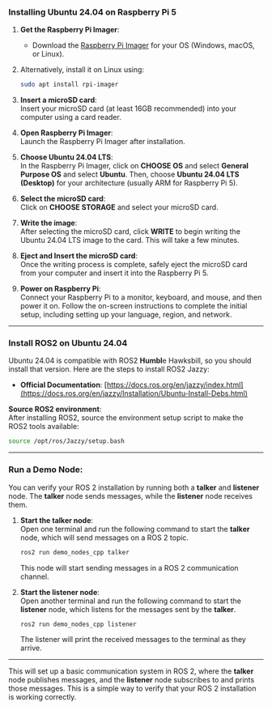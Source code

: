 ### Installing Ubuntu 24.04 on Raspberry Pi 5  

1. **Get the Raspberry Pi Imager**:  
   - Download the [Raspberry Pi Imager](https://www.raspberrypi.org/software/) for your OS (Windows, macOS, or Linux).
     
2. Alternatively, install it on Linux using:  
     ```bash
     sudo apt install rpi-imager
     ```

3. **Insert a microSD card**:  
   Insert your microSD card (at least 16GB recommended) into your computer using a card reader.

4. **Open Raspberry Pi Imager**:  
   Launch the Raspberry Pi Imager after installation.

5. **Choose Ubuntu 24.04 LTS**:  
   In the Raspberry Pi Imager, click on **CHOOSE OS** and select **General Purpose OS** and select **Ubuntu**. Then, choose **Ubuntu 24.04 LTS (Desktop)** for your architecture (usually ARM for Raspberry Pi 5).

6. **Select the microSD card**:  
   Click on **CHOOSE STORAGE** and select your microSD card.

7. **Write the image**:  
   After selecting the microSD card, click **WRITE** to begin writing the Ubuntu 24.04 LTS image to the card. This will take a few minutes.

8. **Eject and Insert the microSD card**:  
   Once the writing process is complete, safely eject the microSD card from your computer and insert it into the Raspberry Pi 5.

9. **Power on Raspberry Pi**:  
   Connect your Raspberry Pi to a monitor, keyboard, and mouse, and then power it on. Follow the on-screen instructions to complete the initial setup, including setting up your language, region, and network.

---

### Install ROS2 on Ubuntu 24.04

Ubuntu 24.04 is compatible with ROS2 **Humbl**e Hawksbill, so you should install that version. Here are the steps to install ROS2 Jazzy:

- **Official Documentation**: [https://docs.ros.org/en/jazzy/index.html](https://docs.ros.org/en/jazzy/Installation/Ubuntu-Install-Debs.html)

**Source ROS2 environment**:  
   After installing ROS2, source the environment setup script to make the ROS2 tools available:

   ```bash
   source /opt/ros/Jazzy/setup.bash
   ```

---

### **Run a Demo Node**:  
You can verify your ROS 2 installation by running both a **talker** and **listener** node. The **talker** node sends messages, while the **listener** node receives them.

1. **Start the talker node**:  
   Open one terminal and run the following command to start the **talker** node, which will send messages on a ROS 2 topic.

   ```bash
   ros2 run demo_nodes_cpp talker
   ```

   This node will start sending messages in a ROS 2 communication channel.

2. **Start the listener node**:  
   Open another terminal and run the following command to start the **listener** node, which listens for the messages sent by the **talker**.

   ```bash
   ros2 run demo_nodes_cpp listener
   ```

   The listener will print the received messages to the terminal as they arrive.

---

This will set up a basic communication system in ROS 2, where the **talker** node publishes messages, and the **listener** node subscribes to and prints those messages. This is a simple way to verify that your ROS 2 installation is working correctly.

